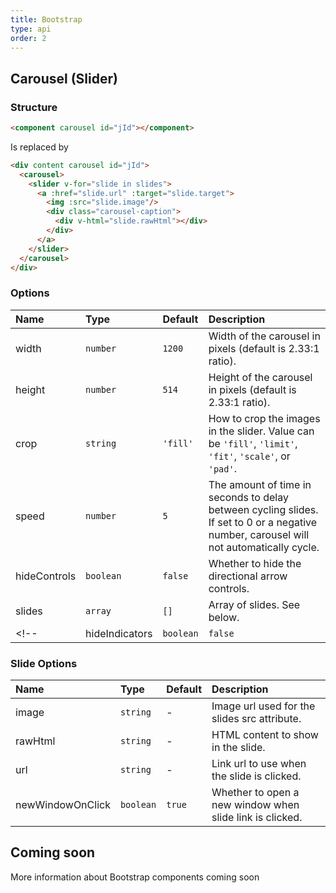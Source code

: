 ```yaml
---
title: Bootstrap
type: api
order: 2
---
```


## Carousel (Slider)

### Structure
``` html
<component carousel id="jId"></component>
```
Is replaced by
```html
<div content carousel id="jId">
  <carousel>
    <slider v-for="slide in slides">
      <a :href="slide.url" :target="slide.target">
        <img :src="slide.image"/>
        <div class="carousel-caption">
          <div v-html="slide.rawHtml"></div>
        </div>
      </a>
    </slider>
  </carousel>
</div>
```

### Options

| Name | Type | Default | Description |
|:---- |:---- |:------- |:----------- |
| width   | `number` | `1200`   | Width of the carousel in pixels (default is 2.33:1 ratio). |
| height  | `number` | `514`    | Height of the carousel in pixels (default is 2.33:1 ratio). |
| crop    | `string` | `'fill'` | How to crop the images in the slider. Value can be `'fill'`, `'limit'`, `'fit'`, `'scale'`, or `'pad'`. |
| speed   | `number` | `5` | The amount of time in seconds to delay between cycling slides. If set to 0 or a negative number, carousel will not automatically cycle.|
| hideControls | `boolean` | `false` | Whether to hide the directional arrow controls. |
| slides  | `array`  | `[]` | Array of slides. See below. |
<!-- | hideIndicators | `boolean` | `false` | Whether to hide the bottom dot indicators. | -->

### Slide Options

| Name | Type | Default | Description |
|:---- |:---- |:------- |:----------- |
| image   | `string`    | - | Image url used for the slides src attribute. |
| rawHtml | `string`  | - | HTML content to show in the slide. |
| url     | `string`  | - | Link url to use when the slide is clicked. |
| newWindowOnClick | `boolean` | `true` | Whether to open a new window when slide link is clicked. |

<a class="guide-link"></a>

## Coming soon

<p class="tip">More information about Bootstrap components coming soon</p>
